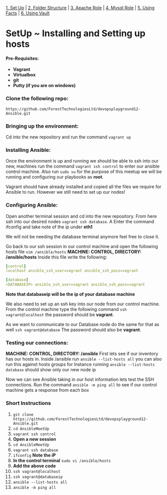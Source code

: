 [1. Set Up](SetUp.md) | [2. Folder Structure](lab-001.md) | [3. Apache Role](lab-002.md) | [4. Mysql Role](lab-003.md) | [5. Using Facts](lab-004.md) | [6. Using Vault](lab-005.md)
# SetUp ~ Installing and Setting up hosts

#### Pre-Requisites:
- __Vagrant__
- __Virtualbox__
- __git__
- __Putty (if you are on windows)__

### Clone the following repo:

`https://github.com/ForestTechnologiesLtd/devopsplayground12-Ansible.git`

### Bringing up the environment:

Cd into the new repository and run the command `vagrant up`

### Installing Ansible:

Once the environment is up and running we should be able to ssh into our new,
machines run the command `vagrant ssh control` to enter our ansible control machine. Also run `sudo su` for the purpose of this meetup we will be running and configuring our playbooks as **root**.

Vagrant should have already installed and copied all the files we require for Ansible to run. However we still need to set up our nodes!

### Configuring Ansible:

Open another terminal session and cd into the new repository. From here ssh into our desired nodes `vagrant ssh database`. A Enter the command ifconfig and take note of the ip under **eth1** 

We will not be needing the database terminal anymore feel free to close it.

Go back to our ssh session in our control machine and open the following hosts file `vim /ansible/hosts` 
**MACHINE: CONTROL, DIRECTORY: /ansible/hosts**
Inside this file write the following:

```yaml
[control]
localhost ansible_ssh_user=vagrant ansible_ssh_pass=vagrant

[database]
<DATABASEIP> ansible_ssh_user=vagrant ansible_ssh_pass=vagrant
```
__Note that databaseip will be the ip of your database machine__

We also need to set up an ssh key into our node from our control machine. From
the control machine type the following command `ssh vagrant@localhost`
the password should be **vagrant**.

As we want to communicate to our Database node do the same for that as well 
`ssh vagrant@database`
The password should also be **vagrant**.

### Testing our connections:
**MACHINE: CONTROL, DIRECTORY: /ansible**
First lets see if our inventory has our hosts in. Inside /ansible run `ansible
--list-hosts all` you can also run this against hosts groups for Instance
running `ansible --list-hosts database` should show only our new node ip

Now we can see Ansible taking in our host information lets test the SSH
connections. Run the command `ansible -m ping all` to see if our control machine
gets a response from each box

### Short Instructions
1. `git clone https://github.com/ForestTechnologiesLtd/devopsplayground12-Ansible.git`
2. `cd AnsibleMeetUp`
3. `vagrant ssh control`
4. __Open a new session__
5. `cd AnsibleMeetUp`
6. `vagrant ssh database`
5. `ifconfig`  **Note the iP**
6. __In the control terminal__ `sudo vi /ansible/hosts`
7. **Add the above code**
8. `ssh vagrant@localhost`
9. `ssh vagrant@databaseip`
10. `ansible --list-hosts all`
11. `ansible -m ping all`
